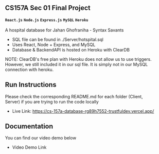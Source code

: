 ## CS157A Sec 01 Final Project
**`React.js`** **`Node.js`** **`Express.js`** **`MySQL`** **`Heroku`** <br/><br/>
A hospital database for Jahan Ghofraniha - Syntax Savants
- SQL file can be found in ./Server/hotspital.sql
- Uses React, Node + Express, and MySQL
- Database & BackendAPI is hosted on Heroku with ClearDB

NOTE: ClearDB's free plan with Heroku does not allow us to use triggers. However, we still included it in our sql file. It is simply not in our MySQL connection with heroku.

## Run Instructions
Please check the corresponding README.md for each folder (Client, Server) if you are trying to run the code locally
- Live Link: https://cs-157a-database-rg89h7552-trustfuldev.vercel.app/

## Documentation
You can find our video demo below
- Video Demo Link
